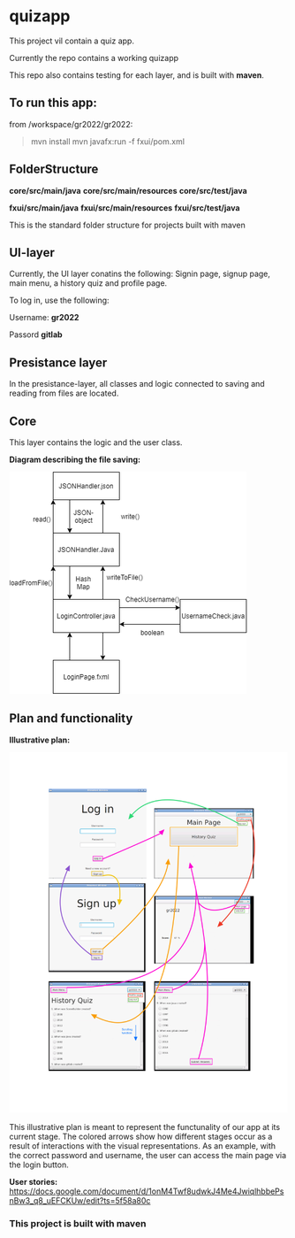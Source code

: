 # quizapp

This project vil contain a quiz app. 

Currently the repo contains a working quizapp

This repo also contains testing for each layer, and is built with **maven**.

## To run this app:
from /workspace/gr2022/gr2022:
>mvn install
>mvn javafx:run -f fxui/pom.xml

## FolderStructure
**core/src/main/java**
**core/src/main/resources**
**core/src/test/java**

**fxui/src/main/java**
**fxui/src/main/resources**
**fxui/src/test/java**



This is the standard folder structure for projects built with maven

## UI-layer

Currently, the UI layer conatins the following: Signin page, signup page, main menu, a history quiz and profile page.

To log in, use the following:

Username: **gr2022**

Passord **gitlab**



## Presistance layer
In the presistance-layer, all classes and logic connected to saving and reading from files are located.

## Core
This layer contains the logic and the user class. 


**Diagram describing the file saving:**

![Image of JSON diagram](Images/JSONdiagram.png)


## Plan and functionality

**Illustrative plan:**

![Image of illustrative plan](Images/UserPlan.png)


This illustrative plan is meant to represent the functunality of our app at its current stage. The colored arrows show how different stages occur as a result of interactions with the visual representations. As an example, with the correct password and username, the user can access the main page via the login button. 


**User stories:**
https://docs.google.com/document/d/1onM4Twf8udwkJ4Me4JwiqlhbbePsnBw3_q8_uEFCKUw/edit?ts=5f58a80c


### This project is built with maven